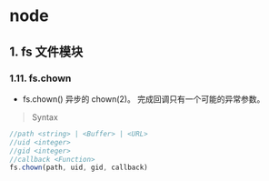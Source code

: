 # node
  
## 1. fs 文件模块

### 1.11. fs.chown

- fs.chown() 异步的 chown(2)。 完成回调只有一个可能的异常参数。


> Syntax

```js
//path <string> | <Buffer> | <URL>
//uid <integer>
//gid <integer>
//callback <Function>
fs.chown(path, uid, gid, callback)
```